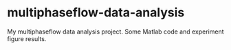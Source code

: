 # multiphaseflow-data-analysis
My multiphaseflow data analysis project. Some Matlab code and experiment figure results.
